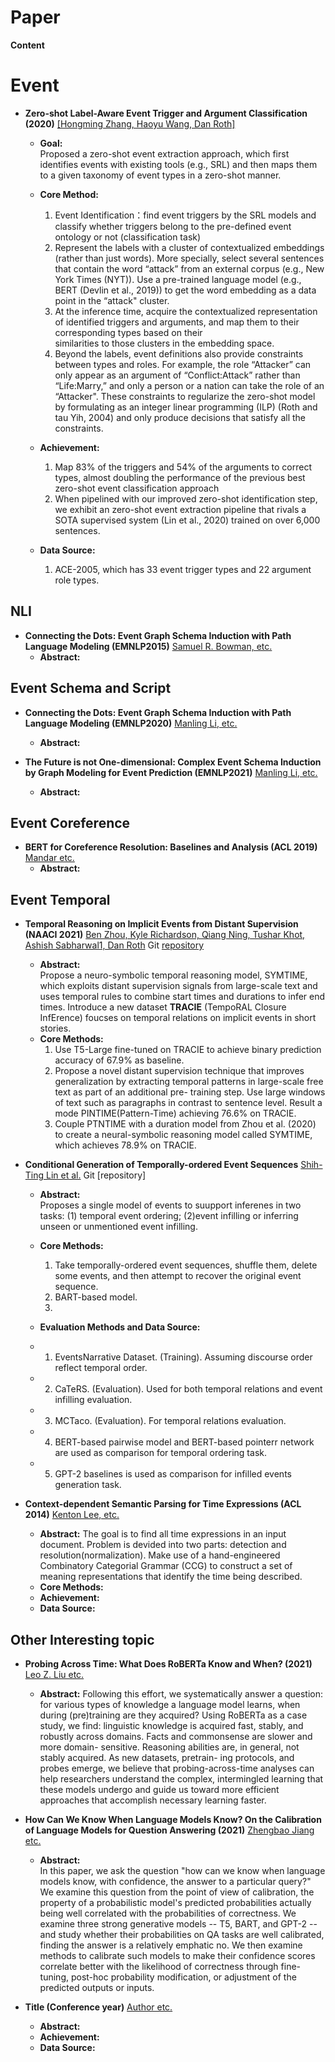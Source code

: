 # Paper

**Content**

[//]: <              - ** **  [[ ]](https://)                   >
# Event
- **Zero-shot Label-Aware Event Trigger and Argument Classification (2020)**  [[Hongming Zhang, Haoyu Wang, Dan Roth]](https://cogcomp.seas.upenn.edu/page/publication_view/942)
  - **Goal:**  
     Proposed a zero-shot event extraction approach, which first identifies events with existing tools (e.g., SRL) and then maps them to a given taxonomy of event types in a zero-shot manner. 
  - **Core Method:**
    1. Event Identification：find event triggers by the SRL models and classify whether triggers belong to the pre-defined event ontology or not (classification task)
    2. Represent the labels with a cluster of contextualized embeddings (rather than just words). More specially, select several sentences that contain the word “attack” from an          external corpus (e.g., New York Times (NYT)). Use a pre-trained language model (e.g., BERT (Devlin et al., 2019)) to get the word embedding as a data point in the “attack"        cluster.
    3. At the inference time, acquire the contextualized representation of identified triggers and arguments, and map them to their corresponding types based on their  
       similarities to those clusters in the embedding space.
    4. Beyond the labels, event definitions also provide constraints between types and roles. For example, the role “Attacker” can only appear as an argument of “Conflict:Attack” rather than “Life:Marry,” and only a person or a nation can take the role of an “Attacker".  These constraints to regularize the zero-shot model by formulating as an integer linear programming (ILP) (Roth and tau Yih, 2004) and only produce decisions that satisfy all the constraints.
   
  - **Achievement:**
    1. Map 83% of the triggers and 54% of the arguments to correct types, almost doubling the performance of the previous best zero-shot event classification approach
    2.  When pipelined with our improved zero-shot identification step, we exhibit an zero-shot event extraction pipeline that rivals a SOTA supervised system (Lin et al., 2020)   trained on over 6,000 sentences.


   - **Data Source:**
     1. ACE-2005, which has 33 event trigger types and 22 argument role types. 

## NLI
- **Connecting the Dots: Event Graph Schema Induction with Path Language Modeling (EMNLP2015)** [ Samuel R. Bowman, etc.](https://nlp.stanford.edu/pubs/snli_paper.pdf)
   - **Abstract:** 

 
## Event Schema and Script
- **Connecting the Dots: Event Graph Schema Induction with Path Language Modeling (EMNLP2020)** [Manling Li, etc.](https://aclanthology.org/2020.emnlp-main.50/)
   - **Abstract:** 

- **The Future is not One-dimensional: Complex Event Schema Induction by Graph Modeling for Event Prediction (EMNLP2021)** [Manling Li, etc.](https://aclanthology.org/2021.emnlp-main.422/)
   - **Abstract:** 

## Event Coreference
- **BERT for Coreference Resolution: Baselines and Analysis (ACL 2019)** [ Mandar etc.](https://aclanthology.org/D19-1588/)
   - **Abstract:** 


## Event Temporal

- **Temporal Reasoning on Implicit Events from Distant Supervision (NAACI 2021)**  [Ben Zhou, Kyle Richardson, Qiang Ning, Tushar Khot, Ashish Sabharwal1, Dan Roth](https://arxiv.org/abs/2010.12753)   Git [repository](https://github.com/allenai/tracie)
   - **Abstract:**  
    Propose a neuro-symbolic temporal reasoning model, SYMTIME, which exploits distant supervision signals from large-scale text and uses temporal rules to combine start times and durations to infer end times. Introduce a new dataset **TRACIE** (TempoRAL Closure InfErence) foucses on temporal relations on implicit events in short stories.
   - **Core Methods:**
     1. Use T5-Large fine-tuned on TRACIE to achieve binary prediction accuracy of 67.9% as baseline.
     2. Propose a novel distant supervision technique that improves generalization by extracting temporal patterns in large-scale free text as part of an additional pre- training step. Use large windows of text such as paragraphs in contrast to sentence level. Result a mode PINTIME(Pattern-Time) achieving 76.6% on TRACIE.
     3. Couple PTNTIME with a duration model from Zhou et al. (2020) to create a neural-symbolic reasoning model called SYMTIME, which achieves 78.9% on TRACIE.


- **Conditional Generation of Temporally-ordered Event Sequences**  [Shih-Ting Lin et al.](https://arxiv.org/abs/2012.15786)   Git [repository]

   - **Abstract:**  
    Proposes a single model of events to suupport inferenes in two tasks: (1) temporal event ordering; (2)event infilling or inferring unseen or unmentioned event infilling.
   - **Core Methods:**
     1. Take temporally-ordered event sequences, shuffle them, delete some events, and then attempt to recover the original event sequence. 
     2. BART-based model.
     3. 

   - **Evaluation Methods and Data Source:**
   - 1. EventsNarrative Dataset. (Training). Assuming discourse order reflect temporal order.
   - 2. CaTeRS. (Evaluation). Used for both temporal relations and event infilling evaluation.
   - 3. MCTaco. (Evaluation). For temporal relations evaluation.
   - 4. BERT-based pairwise model and BERT-based pointerr network are used as comparison for temporal ordering task.
   - 5. GPT-2 baselines is used as comparison for infilled events generation task.

- **Context-dependent Semantic Parsing for Time Expressions (ACL 2014)** [Kenton Lee, etc.](https://aclanthology.org/P14-1135.pdf)
   - **Abstract:** 
     The goal is to find all time expressions in an input document. Problem is devided into two parts: detection and resolution(normalization). Make use of a hand-engineered Combinatory Categorial Grammar (CCG) to construct a set of meaning representations that identify the time being
described. 
   - **Core Methods:**
   - **Achievement:**
   - **Data Source:**
      
## Other Interesting topic

- **Probing Across Time: What Does RoBERTa Know and When? (2021)** [ Leo Z. Liu etc.](https://arxiv.org/pdf/2104.07885.pdf)
   - **Abstract:** 
      Following this effort, we systematically answer a question: for various types of knowledge a language model learns, when during (pre)training are they acquired? Using RoBERTa as a case study, we find: linguistic knowledge is acquired fast, stably, and robustly across domains. Facts and commonsense are slower and more domain- sensitive. Reasoning abilities are, in general, not stably acquired. As new datasets, pretrain- ing protocols, and probes emerge, we believe that probing-across-time analyses can help researchers understand the complex, intermingled learning that these models undergo and guide us toward more efficient approaches that accomplish necessary learning faster.
      
- **How Can We Know When Language Models Know? On the Calibration of Language Models for Question Answering (2021)** [ Zhengbao Jiang etc.](https://arxiv.org/abs/2012.00955)
   - **Abstract:**   
     In this paper, we ask the question "how can we know when language models know, with confidence, the answer to a particular query?" We examine this question from the point of view of calibration, the property of a probabilistic model's predicted probabilities actually being well correlated with the probabilities of correctness. We examine three strong generative models -- T5, BART, and GPT-2 -- and study whether their probabilities on QA tasks are well calibrated, finding the answer is a relatively emphatic no. We then examine methods to calibrate such models to make their confidence scores correlate better with the likelihood of correctness through fine-tuning, post-hoc probability modification, or adjustment of the predicted outputs or inputs.    

- **Title (Conference year)** [ Author etc.](link)
   - **Abstract:** 
   - **Achievement:**
   - **Data Source:**
